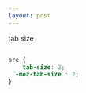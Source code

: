 ```yaml
---
layout: post
---
```


tab size

```css

pre {
	tab-size: 2;
  -moz-tab-size : 2;
}

```